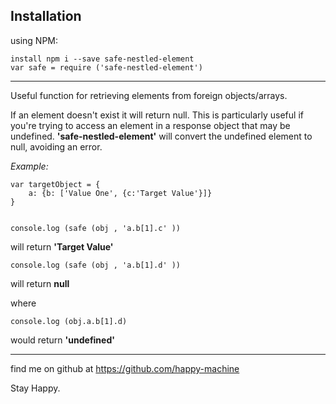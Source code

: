 

## Installation

using NPM:

    install npm i --save safe-nestled-element
    var safe = require ('safe-nestled-element')
    


----------


Useful function for retrieving elements from foreign objects/arrays.

If an element doesn't exist it will return null. This is particularly useful if you're trying to access an element in a response object that may be undefined. **'safe-nestled-element'** will convert the undefined element to null, avoiding an error.

*Example:*

    var targetObject = {
        a: {b: ['Value One', {c:'Target Value'}]}
    }


    console.log (safe (obj , 'a.b[1].c' ))

will return **'Target Value'**

    console.log (safe (obj , 'a.b[1].d' ))

will return **null**

where

    console.log (obj.a.b[1].d)

would return **'undefined'**


----------


find me on github at 
https://github.com/happy-machine

Stay Happy.
